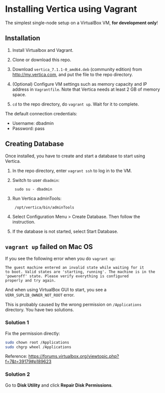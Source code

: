 # Installing Vertica using Vagrant

The simplest single-node setup on a VirtualBox VM, **for development only**!

## Installation

1. Install Virtualbox and Vagrant.

2. Clone or download this repo.

3. Download `vertica_7.1.1-0_amd64.deb` (community edition) from
   http://my.vertica.com, and put the file to the repo directory.

4. (Optional) Configure VM settings such as memory capacity and IP address in
   `Vagrantfile`. Note that Vertica needs at least 2 GB of memory space.

5. `cd` to the repo directory, do `vagrant up`. Wait for it to complete.

The default connection credentials:

* Username: dbadmin
* Password: pass

## Creating Database

Once installed, you have to create and start a database to start using Vertica.

1. In the repo directory, enter `vagrant ssh` to log in to the VM.

2. Switch to user `dbadmin`:

        sudo su - dbadmin

3. Run Vertica adminTools:

        /opt/vertica/bin/adminTools

4. Select Configuration Menu > Create Database. Then follow the instruction.

5. If the database is not started, select Start Database.

## `vagrant up` failed on Mac OS

If you see the following error when you do `vagrant up`:

```
The guest machine entered an invalid state while waiting for it
to boot. Valid states are 'starting, running'. The machine is in the
'poweroff' state. Please verify everything is configured
properly and try again.
```

And when using VirtualBox GUI to start, you see a `VERR_SUPLIB_OWNER_NOT_ROOT`
error.

This is probably caused by the wrong permission on `/Applications` directory.
You have two solutions.

### Solution 1

Fix the permission directly:

```sh
sudo chown root /Applications
sudo chgrp wheel /Applications
```

Reference: https://forums.virtualbox.org/viewtopic.php?f=7&t=39179#p189623

### Solution 2

Go to **Disk Utility** and click **Repair Disk Permissions**.
